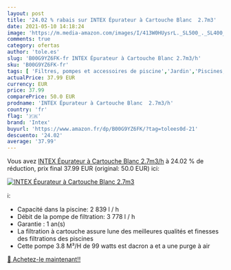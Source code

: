 ```yaml
---
layout: post
title: '24.02 % rabais sur INTEX Épurateur à Cartouche Blanc  2.7m3'
date: 2021-05-10 14:18:24
image: 'https://m.media-amazon.com/images/I/413W0HUysrL._SL500_._SL400_.jpg'
comments: true
category: ofertas
author: 'tole.es'
slug: 'B00G9YZ6FK-fr INTEX Épurateur à Cartouche Blanc 2.7m3/h'
sku: 'B00G9YZ6FK-fr'
tags: [ 'Filtres, pompes et accessoires de piscine','Jardin','Piscines, spas et accessoires','Pompes de piscine','intex', ]
actualPrice: 37.99 EUR
currency: EUR
price: 37.99
comparePrice: 50.0 EUR
prodname: 'INTEX Épurateur à Cartouche Blanc  2.7m3/h'
country: 'fr'
flag: '🇫🇷'
brand: 'Intex'
buyurl: 'https://www.amazon.fr/dp/B00G9YZ6FK/?tag=tolees0d-21'
descuento: '24.02'
average: '37.99'
---
```


Vous avez [INTEX Épurateur à Cartouche Blanc  2.7m3/h](https://www.amazon.fr/dp/B00G9YZ6FK/?tag=tolees0d-21)  à  24.02 % de réduction, prix final  37.99 EUR (original: 50.0 EUR) ici:

[![INTEX Épurateur à Cartouche Blanc  2.7m3](https://m.media-amazon.com/images/I/413W0HUysrL._SL500_._SL400_.jpg)](https://www.amazon.fr/dp/B00G9YZ6FK/?tag=tolees0d-21)

ℹ️:

- Capacité dans la piscine: 2 839 l / h
- Débit de la pompe de filtration: 3 778 l / h
- Garantie : 1 an(s)
- La filtration à cartouche assure lune des meilleures qualités et finesses des filtrations des piscines
- Cette pompe 3.8 M³/H de 99 watts est dacron a et a une purge à air

[🛒 Achetez-le maintenant!!](https://www.amazon.fr/dp/B00G9YZ6FK/?tag=tolees0d-21)
